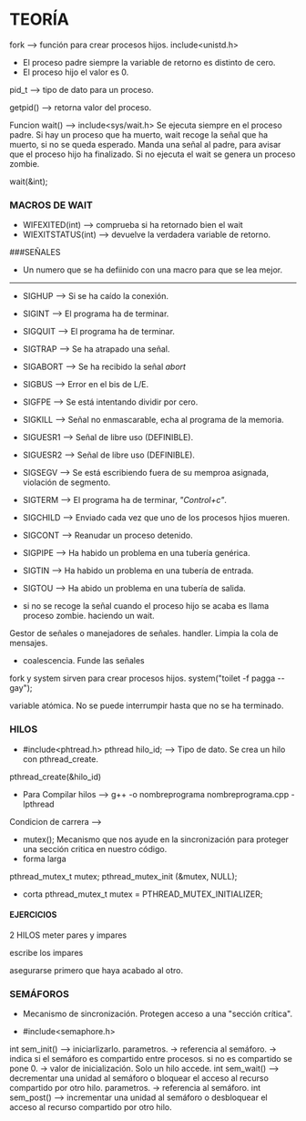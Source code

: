 # TEORÍA

fork --> función para crear procesos hijos. include<unistd.h>
 - El proceso padre siempre la variable de retorno es distinto de cero.
 - El proceso hijo el valor es 0.

pid_t --> tipo de dato para un proceso.

getpid() --> retorna valor del proceso.



Funcion wait() --> include<sys/wait.h>
Se ejecuta siempre en el proceso padre. Si hay un proceso que ha muerto, wait recoge la señal que ha muerto, si no se queda esperado.
Manda una señal al padre, para avisar que el proceso hijo ha finalizado.
Si no ejecuta el wait se genera un proceso zombie.

wait(&int);

### MACROS DE WAIT
- WIFEXITED(int) --> comprueba si ha retornado bien el wait
- WIEXITSTATUS(int) --> devuelve la verdadera variable de retorno.

###SEÑALES
- Un numero que se ha defiinido con una macro para que se lea mejor.

-----------------------------------------------------------------------------------------------------

- SIGHUP --> Si se ha caído la conexión.
- SIGINT --> El programa ha de terminar.
- SIGQUIT --> El programa ha de terminar.
- SIGTRAP --> Se ha atrapado una señal.
- SIGABORT --> Se ha recibido la señal *abort*
- SIGBUS --> Error en el bis de L/E.
- SIGFPE --> Se está intentando dividir por cero.
- SIGKILL --> Señal no enmascarable, echa al programa de la memoria.
- SIGUESR1 --> Señal de libre uso (DEFINIBLE).
- SIGUESR2 --> Señal de libre uso (DEFINIBLE).
- SIGSEGV --> Se está escribiendo fuera de su memproa asignada, violación de segmento.
- SIGTERM --> El programa ha de terminar, *"Control+c"*.
- SIGCHILD --> Enviado cada vez que uno de los procesos hjios mueren.
- SIGCONT --> Reanudar un proceso detenido.
- SIGPIPE --> Ha habido un problema en una tubería genérica.
- SIGTIN --> Ha habido un problema en una tubería de entrada.
- SIGTOU --> Ha abido un problema en una tubería de salida.

- si no se recoge la señal cuando el proceso hijo se acaba es llama proceso zombie. haciendo un wait.

Gestor de señales o manejadores de señales. handler. Limpia la cola de mensajes.

- coalescencia. Funde las señales


fork y system sirven para crear procesos hijos. system("toilet -f pagga --gay");

variable atómica. No se puede interrumpir hasta que no se ha terminado.


### HILOS
- #include<phtread.h>
pthread hilo_id; --> Tipo de dato.
Se crea un hilo con pthread_create.

pthread_create(&hilo_id)

- Para Compilar hilos --> g++ -o nombreprograma nombreprograma.cpp -lpthread

Condicion de carrera --> 

- mutex();
Mecanismo que nos ayude en la sincronización para proteger una sección critica en nuestro código.
- forma larga

pthread_mutex_t mutex;
pthread_mutex_init (&mutex, NULL);

- corta
pthread_mutex_t mutex = PTHREAD_MUTEX_INITIALIZER;


#### EJERCICIOS
2 HILOS
meter pares y impares

escribe los impares

asegurarse primero que haya acabado al otro.

### SEMÁFOROS

- Mecanismo de sincronización. Protegen acceso a una "sección crítica".

- #include<semaphore.h>

int sem_init() --> iniciarlizarlo.
  parametros. -> referencia al semáforo.
              -> indica si el semáforo es compartido entre procesos. si no es compartido se pone 0.
              -> valor de inicialización. Solo un hilo accede.
int sem_wait() --> decrementar una unidad al semáforo o bloquear el acceso al recurso compartido por otro hilo.
  parametros. -> referencia al semáforo.
int sem_post() --> incrementar una unidad al semáforo o desbloquear el acceso al recurso compartido por otro hilo.













